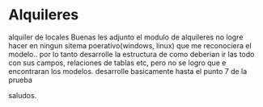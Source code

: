 # Alquileres
alquiler de locales
Buenas les adjunto el modulo de alquileres 
no logre hacer en ningun sitema poerativo(windows, linux) que me reconociera
el modelo.. por lo tanto desarrolle la estructura de como deberian ir las todo con sus campos, relaciones de tablas etc,
pero no se logro que e encontraran los modelos.
desarrolle basicamente hasta el punto 7 de la prueba 

saludos.
